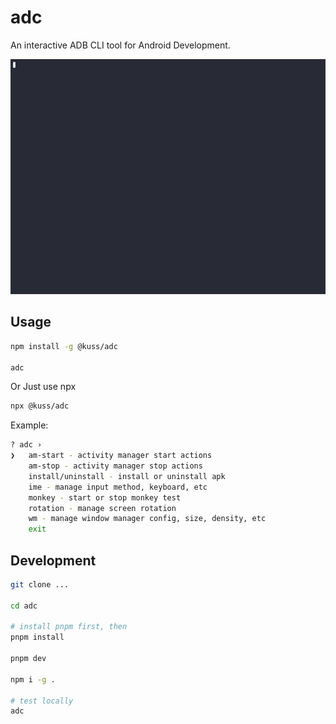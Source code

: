 # adc

An interactive ADB CLI tool for Android Development.

![Alt text](adc.gif)

## Usage

```bash
npm install -g @kuss/adc

adc
```

Or Just use npx

```bash
npx @kuss/adc
```

Example:

```bash
? adc ›
❯   am-start - activity manager start actions
    am-stop - activity manager stop actions
    install/uninstall - install or uninstall apk
    ime - manage input method, keyboard, etc
    monkey - start or stop monkey test
    rotation - manage screen rotation
    wm - manage window manager config, size, density, etc
    exit
```

## Development

```bash
git clone ...

cd adc

# install pnpm first, then
pnpm install

pnpm dev

npm i -g .

# test locally
adc
```
